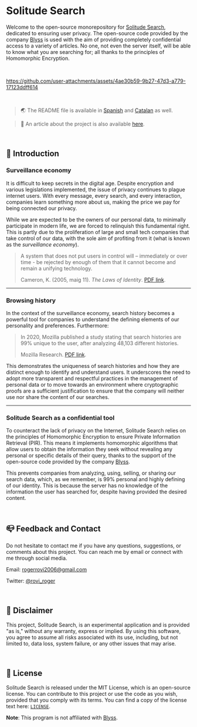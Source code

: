 [website]: https://incognitodb.com
[blyss]: https://github.com/blyssprivacy

# Solitude Search

Welcome to the open-source monorepository for [Solitude Search][website], dedicated to ensuring user privacy. The open-source code provided by the company [Blyss][blyss] is used with the aim of providing completely confidential access to a variety of articles. No one, not even the server itself, will be able to know what you are searching for; all thanks to the principles of Homomorphic Encryption.

<br />

https://github.com/user-attachments/assets/4ae30b59-9b27-47d3-a779-17123ddff614

<br />

> 🌏 The README file is available in [Spanish]() and [Catalan]() as well.

> 📄 An article about the project is also available [here]().

<br />

## :dart: Introduction

### Surveillance economy
It is difficult to keep secrets in the digital age. Despite encryption and various legislations implemented, the issue of privacy continues to plague internet users. With every message, every search, and every interaction, companies learn something more about us, making the price we pay for being connected our privacy.

While we are expected to be the owners of our personal data, to minimally participate in modern life, we are forced to relinquish this fundamental right. This is partly due to the proliferation of large and small tech companies that take control of our data, with the sole aim of profiting from it (what is known as the _surveillance economy_).

> A system that does not put users in control will – immediately or over time - be rejected by enough of them that it cannot become and remain a unifying technology. 
>
> Cameron, K. (2005, maig 11). _The Laws of Identity_. [PDF link](https://www.identityblog.com/stories/2005/05/13/TheLawsOfIdentity.pdf).

---

### Browsing history

In the context of the surveillance economy, search history becomes a powerful tool for companies to understand the defining elements of our personality and preferences. Furthermore:

> In 2020, Mozilla published a study stating that search histories are 99% unique to the user, after analyzing 48,103 different histories.
>
> Mozilla Research. [PDF link](https://www.usenix.org/system/files/soups2020-bird.pdf).

This demonstrates the uniqueness of search histories and how they are distinct enough to identify and understand users. It underscores the need to adopt more transparent and respectful practices in the management of personal data or to move towards an environment where cryptographic proofs are a sufficient justification to ensure that the company will neither use nor share the content of our searches.

---

### Solitude Search as a confidential tool

To counteract the lack of privacy on the Internet, Solitude Search relies on the principles of Homomorphic Encryption to ensure Private Information Retrieval (PIR). This means it implements homomorphic algorithms that allow users to obtain the information they seek without revealing any personal or specific details of their query, thanks to the support of the open-source code provided by the company [Blyss][blyss].

This prevents companies from analyzing, using, selling, or sharing our search data, which, as we remember, is 99% personal and highly defining of our identity. This is because the server has no knowledge of the information the user has searched for, despite having provided the desired content.

<br />

## :mailbox_closed: Feedback and Contact

Do not hesitate to contact me if you have any questions, suggestions, or comments about this project. You can reach me by email or connect with me through social media.

Email: [rogerrovi2006@gmail.com](mailto:rogerrovi2006@gmail.com)

Twitter: [@rovi_roger](https://twitter.com/rovi_roger)

<br />

## :triangular_flag_on_post: Disclaimer

This project, Solitude Search, is an experimental application and is provided "as is," without any warranty, express or implied. By using this software, you agree to assume all risks associated with its use, including, but not limited to, data loss, system failure, or any other issues that may arise.

<br />

## :page_with_curl: License

Solitude Search is released under the MIT License, which is an open-source license. You can contribute to this project or use the code as you wish, provided that you comply with its terms. You can find a copy of the license text here: [`LICENSE`](https://github.com/Gasofa06/Solitude/blob/main/LICENSE.md).

**Note**: This program is not affiliated with [Blyss][blyss].
